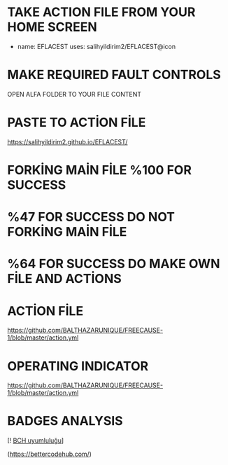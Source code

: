 # TAKE ACTION FILE FROM YOUR HOME SCREEN
- name: EFLACEST
  uses: salihyildirim2/EFLACEST@icon
  
  
# MAKE REQUIRED FAULT CONTROLS
OPEN ALFA FOLDER TO YOUR FILE CONTENT  

# PASTE TO ACTİON FİLE 

https://salihyildirim2.github.io/EFLACEST/
                                                            
# FORKİNG MAİN FİLE %100 FOR SUCCESS
# %47 FOR SUCCESS DO NOT FORKİNG MAİN FİLE
# %64 FOR SUCCESS DO MAKE OWN FİLE AND ACTİONS
# ACTİON FİLE
https://github.com/BALTHAZARUNIQUE/FREECAUSE-1/blob/master/action.yml 
# OPERATING INDICATOR
https://github.com/BALTHAZARUNIQUE/FREECAUSE-1/blob/master/action.yml

# BADGES ANALYSIS
[! [BCH uyumluluğu](https://bettercodehub.com/edge/badge/salihyildirim2/EFLACEST?branch=circleci-project-setup)]



(https://bettercodehub.com/)
